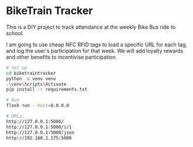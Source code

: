 # BikeTrain Tracker

This is a DIY project to track attendance at the weekly Bike Bus ride to school.

I am going to use cheap NFC RFID tags to load a specific URL for each tag, and log the user's participation for that week. We will add loyalty rewards and other benefits to incentivise participation.

```bash
# Set up
cd biketraintracker
python -m venv venv
.\venv\Scripts\Activate
pip install -r requirements.txt

# Run
flask run --host=0.0.0.0

# URLs:
http://127.0.0.1:5000/
http://127.0.0.1:5000/i/1
http://127.0.0.1:5000/json
http://192.168.1.175:5000
```
